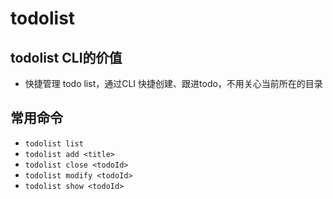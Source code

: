 # todolist

## todolist CLI的价值
* 快捷管理 todo list，通过CLI 快捷创建、跟进todo，不用关心当前所在的目录 

## 常用命令
* `todolist list`
* `todolist add <title>`
* `todolist close <todoId>`
* `todolist modify <todoId>`
* `todolist show <todoId>`